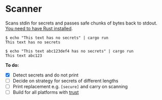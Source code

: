 # Scanner

Scans stdin for secrets and passes safe chunks of bytes back to stdout. [You need to have Rust installed](https://www.rustup.rs/).

```
$ echo "This text has no secrets" | cargo run
This text has no secrets
```

```
$ echo "This text abc123def4 has no secrets" | cargo run
This text abc123
```

**To do:**
- [x] Detect secrets and do not print
- [ ] Decide on strategy for secrets of different lengths
- [ ] Print replacement e.g. `[secure]` and carry on scanning
- [ ] Build for all platforms with [trust](https://github.com/japaric/trust)
